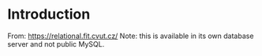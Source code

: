 # Introduction 

From: https://relational.fit.cvut.cz/
Note: this is available in its own database server and not public MySQL. 
